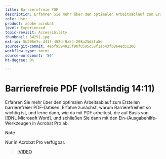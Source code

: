 ```yaml
---
title: Barrierefreie PDF
description: Erfahren Sie mehr über den optimalen Arbeitsablauf zum Erstellen barrierefreier PDF-Dateien
role: User
product: adobe acrobat
level: Experienced
topic-revisit: Accessibility
thumbnail: 34291.jpg
exl-id: 5b205e7c-d41f-452d-9a54-208a25d3fa5e
source-git-commit: 4ebf9594025f98f0505c58f1ab43fb864ed51206
workflow-type: tm+mt
source-wordcount: '56'
ht-degree: 0%

---
```


# Barrierefreie PDF (vollständig 14:11)

Erfahren Sie mehr über den optimalen Arbeitsablauf zum Erstellen barrierefreier PDF-Dateien. Erfahre zunächst, warum Barrierefreiheit so wichtig ist, und lerne dann, wie du mit PDF arbeitest, die auf Basis von [!DNL Microsoft Word], und schließen Sie dann mit den Ein-/Ausgabehilfe-Werkzeugen in Acrobat Pro ab.

>[!NOTE]
>
>Nur in Acrobat Pro verfügbar.

>[!VIDEO](https://video.tv.adobe.com/v/34291?quality=12&learn=on&hidetitle=true)
